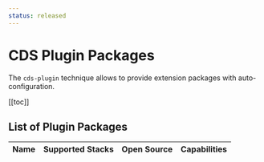 ```yaml
---
status: released
---
```


<script setup>
  import PluginRow from '../.vitepress/theme/components/PluginRow.vue';
</script>

# CDS Plugin Packages

The `cds-plugin` technique allows to provide extension packages with auto-configuration.

[[toc]]

## List of Plugin Packages

<table>
  <thead>
    <th>Name</th>
    <th colspan="2">Supported Stacks</th>
    <th>Open Source</th>
    <th>Capabilities</th>
  </thead>
  <tbody>
    <PluginRow
      name="attachments"
    />
    <PluginRow
      name="audit-logging"
      repo="https://github.com/cap-js/audit-logging"
      :stacks="[
        { id: 'node', url: 'https://www.npmjs.com/package/@cap-js/audit-logging' },
        { id: 'java', url: '#' }
      ]"
      :capabilities="[
        'Integration to the SAP Audit Log service',
        'Out-of-the-box personal data-related audit logging based on annotations'
      ]"
    />
    <PluginRow
      name="change-tracking"
      repo="https://github.com/cap-js/change-tracking"
      :stacks="[
        { id:'node', url: 'https://www.npmjs.com/package/@cap-js/change-tracking' },
        { id: 'java', url: '#' }
      ]"
      :capabilities="[
        'Out-of-the box support for automatic capturing, storing, and viewing of the change records of modeled entities'
      ]"
    />
    <PluginRow
      name="graphql"
    />
    <PluginRow
      name="messaging"
    />
    <PluginRow
      name="notifications"
    />
  </tbody>
</table>
